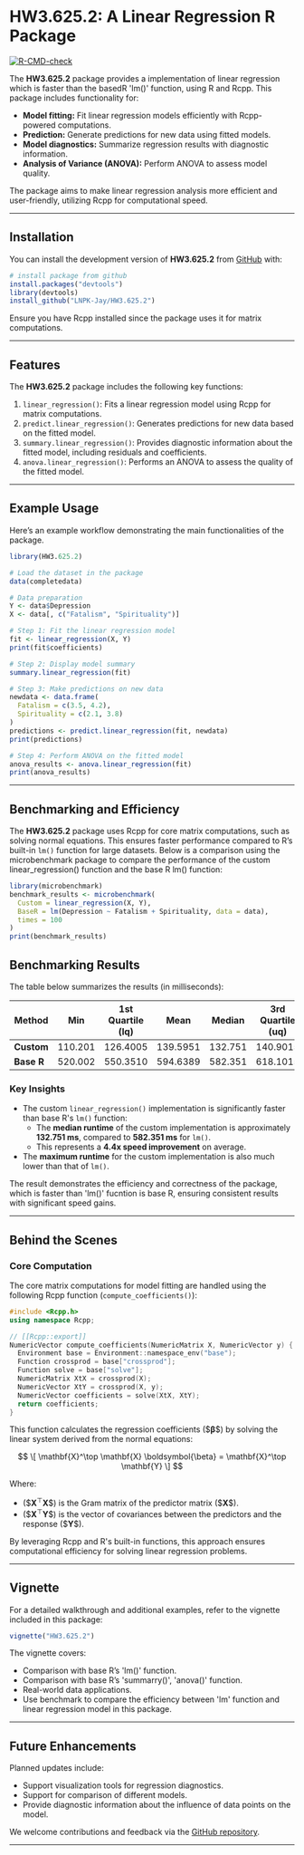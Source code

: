 # HW3.625.2: A Linear Regression R Package
[![R-CMD-check](https://github.com/LNPK-Jay/HW3.625.2/actions/workflows/R-CMD-check.yaml/badge.svg)](https://github.com/LNPK-Jay/HW3.625.2/actions/workflows/R-CMD-check.yaml)
<!-- badges: start -->
<!-- badges: end -->

The **HW3.625.2** package provides a implementation of linear regression which is faster than the basedR 'lm()' function, using R and Rcpp. This package includes functionality for:

- **Model fitting:** Fit linear regression models efficiently with Rcpp-powered computations.
- **Prediction:** Generate predictions for new data using fitted models.
- **Model diagnostics:** Summarize regression results with diagnostic information.
- **Analysis of Variance (ANOVA):** Perform ANOVA to assess model quality.

The package aims to make linear regression analysis more efficient and user-friendly, utilizing Rcpp for computational speed.

---

## Installation

You can install the development version of **HW3.625.2** from [GitHub](https://github.com/) with:

```r
# install package from github
install.packages("devtools")
library(devtools)
install_github("LNPK-Jay/HW3.625.2")
```

Ensure you have Rcpp installed since the package uses it for matrix computations.

---

## Features

The **HW3.625.2** package includes the following key functions:

1. `linear_regression()`: Fits a linear regression model using Rcpp for matrix computations.
2. `predict.linear_regression()`: Generates predictions for new data based on the fitted model.
3. `summary.linear_regression()`: Provides diagnostic information about the fitted model, including residuals and coefficients.
4. `anova.linear_regression()`: Performs an ANOVA to assess the quality of the fitted model.

---

## Example Usage

Here’s an example workflow demonstrating the main functionalities of the package. 

```r
library(HW3.625.2)

# Load the dataset in the package
data(completedata)

# Data preparation
Y <- data$Depression
X <- data[, c("Fatalism", "Spirituality")]

# Step 1: Fit the linear regression model
fit <- linear_regression(X, Y)
print(fit$coefficients)

# Step 2: Display model summary
summary.linear_regression(fit)

# Step 3: Make predictions on new data
newdata <- data.frame(
  Fatalism = c(3.5, 4.2),  
  Spirituality = c(2.1, 3.8)
)
predictions <- predict.linear_regression(fit, newdata)
print(predictions)

# Step 4: Perform ANOVA on the fitted model
anova_results <- anova.linear_regression(fit)
print(anova_results)
```

---

## Benchmarking and Efficiency

The **HW3.625.2** package uses Rcpp for core matrix computations, such as solving normal equations. This ensures faster performance compared to R’s built-in `lm()` function for large datasets. Below is a comparison using the microbenchmark package to compare the performance of the custom linear_regression() function and the base R lm() function:

```r
library(microbenchmark)
benchmark_results <- microbenchmark(
  Custom = linear_regression(X, Y),
  BaseR = lm(Depression ~ Fatalism + Spirituality, data = data),
  times = 100
)
print(benchmark_results)

```
## Benchmarking Results

The table below summarizes the results (in milliseconds):

| **Method** | **Min**   | **1st Quartile (lq)** | **Mean**   | **Median** | **3rd Quartile (uq)** | **Max**   |
|------------|-----------|-----------------------|------------|------------|-----------------------|-----------|
| **Custom** | 110.201   | 126.4005              | 139.5951   | 132.751    | 140.9015              | 326.101   |
| **Base R** | 520.002   | 550.3510              | 594.6389   | 582.351    | 618.1015              | 896.301   |

### Key Insights
- The custom `linear_regression()` implementation is significantly faster than base R's `lm()` function:
  - The **median runtime** of the custom implementation is approximately **132.751 ms**, compared to **582.351 ms** for `lm()`.
  - This represents a **4.4x speed improvement** on average.
- The **maximum runtime** for the custom implementation is also much lower than that of `lm()`.

The result demonstrates the efficiency and correctness of the package, which is faster than 'lm()' fucntion is base R, ensuring consistent results with significant speed gains.

---

## Behind the Scenes

### Core Computation
The core matrix computations for model fitting are handled using the following Rcpp function (`compute_coefficients()`):

```cpp
#include <Rcpp.h>
using namespace Rcpp;

// [[Rcpp::export]]
NumericVector compute_coefficients(NumericMatrix X, NumericVector y) {
  Environment base = Environment::namespace_env("base");
  Function crossprod = base["crossprod"];
  Function solve = base["solve"];
  NumericMatrix XtX = crossprod(X);
  NumericVector XtY = crossprod(X, y);
  NumericVector coefficients = solve(XtX, XtY);
  return coefficients;
}
```

This function calculates the regression coefficients \($$\boldsymbol{\beta} \$$) by solving the linear system derived from the normal equations:

$$
\[
\mathbf{X}^\top \mathbf{X} \boldsymbol{\beta} = \mathbf{X}^\top \mathbf{Y}
\]
$$

Where:
- \($$\mathbf{X}^\top \mathbf{X}\$$) is the Gram matrix of the predictor matrix \($$\mathbf{X}\$$).
- \($$\mathbf{X}^\top \mathbf{Y}\$$) is the vector of covariances between the predictors and the response \($$\mathbf{Y}\$$).

By leveraging Rcpp and R's built-in functions, this approach ensures computational efficiency for solving linear regression problems.



---

## Vignette

For a detailed walkthrough and additional examples, refer to the vignette included in this package:

```r
vignette("HW3.625.2")
```

The vignette covers:
- Comparison with base R’s 'lm()' function.
- Comparison with base R’s 'summarry()', 'anova()' function.
- Real-world data applications.
- Use benchmark to compare the efficiency between 'lm' function and linear regression model in this package.

---

## Future Enhancements

Planned updates include:
- Support visualization tools for regression diagnostics.
- Support for comparison of different models.
- Provide diagnostic information about the influence of data points on the model.

We welcome contributions and feedback via the [GitHub repository](https://github.com/LNPK-Jay/HW3.625.2).

---
